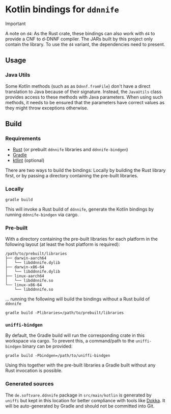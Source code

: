 # Kotlin bindings for `ddnnife`

> [!IMPORTANT]  
> A note on `d4`:
> As the Rust crate, these bindings can also work with `d4` to provide a CNF to d-DNNF compiler.
> The JARs built by this project only contain the library.
> To use the `d4` variant, the dependencies need to present.

## Usage

### Java Utils

Some Kotlin methods (such as as `Ddnnf.fromFile`) don't have a direct translation to Java because of their signature.
Instead, the `JavaUtils` class provides access to these methods with Java parameters.
When using such methods, it needs to be ensured that the parameters have correct values as they might throw exceptions otherwise.

## Build

### Requirements

- [Rust][rust] (or prebuilt `ddnnife` libraries and `ddnnife-bindgen`)
- [Gradle][gradle]
- [ktlint][ktlint] (optional)

There are two ways to build the bindings:
Locally by building the Rust library first, or by passing a directory containing the pre-built libraries.

### Locally

```
gradle build
```

This will invoke a Rust build of `ddnnife`, generate the Kotlin bindings by running `ddnnife-bindgen` via cargo.

### Pre-built

With a directory containing the pre-built libraries for each platform in the following layout (at least the host platform is required):

```
/path/to/prebuilt/libraries
├── darwin-aarch64
│   └── libddnnife.dylib
├── darwin-x86-64
│   └── libddnnife.dylib
├── linux-aarch64
│   └── libddnnife.so
└── linux-x86-64
    └── libddnnife.so
```

... running the following will build the bindings without a Rust build of `ddnnife`

```
gradle build -Plibraries=/path/to/prebuilt/libraries
```

### `uniffi-bindgen`

By default, the Gradle build will run the corresponding crate in this workspace via cargo.
To prevent this, a command/path to the `uniffi-bindgen` binary can be provided:

```
gradle build -Pbindgen=/path/to/uniffi-bindgen
```

Using this together with the pre-built libraries a Gradle built without any Rust invocation is possible.

### Generated sources

The `de.softvare.ddnnife` package in `src/main/kotlin` is generated by `uniffi` but kept in this location for better compliance with tools like [Dokka][dokka].
It will be auto-generated by Gradle and should not be committed into Git.

[jna]: https://github.com/java-native-access/jna
[rust]: https://www.rust-lang.org
[gradle]: https://gradle.org
[ktlint]: https://github.com/pinterest/ktlint
[dokka]: https://kotlinlang.org/docs/dokka-introduction.html
